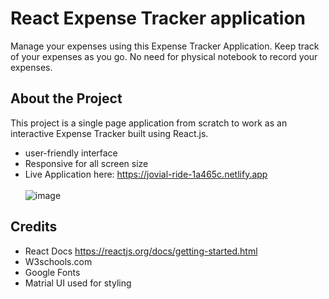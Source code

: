 React Expense Tracker application
===============================
Manage your expenses using this Expense Tracker Application. Keep track of your expenses as you go.
No need for physical notebook to record your expenses.

## About the Project

This project is a single page application from scratch to work as an interactive Expense Tracker built using React.js. 
- user-friendly interface
- Responsive for all screen size
- Live Application here: https://jovial-ride-1a465c.netlify.app
 <br><br>
![image](https://user-images.githubusercontent.com/66158960/154685435-8c5d18e7-2128-4044-9da4-1032805a46c2.png)

 


## Credits
- React Docs https://reactjs.org/docs/getting-started.html
- W3schools.com
- Google Fonts
- Matrial UI used for styling

